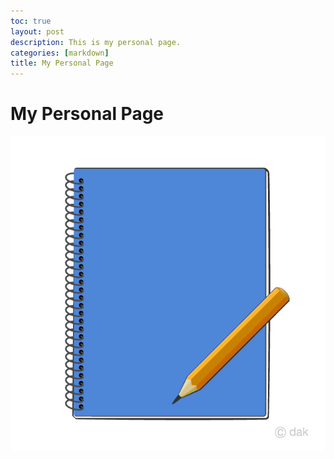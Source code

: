 ```yaml
---
toc: true
layout: post
description: This is my personal page.
categories: [markdown]
title: My Personal Page
---
```

# My Personal Page

![](images/notebookC.png)
